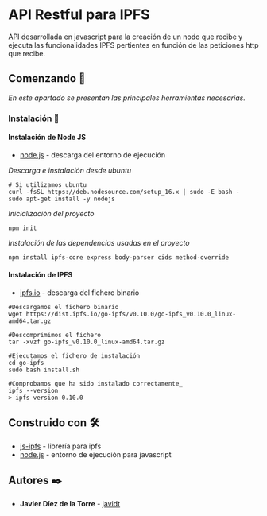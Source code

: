 # API Restful para IPFS

API desarrollada en javascript para la creación de un nodo que recibe
y ejecuta las funcionalidades IPFS pertientes en función de las peticiones http
que recibe.

## Comenzando 🚀

_En este apartado se presentan las principales herramientas necesarias._

### Instalación 🔧

#### Instalación de Node JS 

* [node.js](https://nodejs.org/es/download/) - descarga del entorno de ejecución

_Descarga e instalación desde ubuntu_

```
# Si utilizamos ubuntu
curl -fsSL https://deb.nodesource.com/setup_16.x | sudo -E bash -
sudo apt-get install -y nodejs
```

_Inicialización del proyecto_

```
npm init
```
_Instalación de las dependencias usadas en el proyecto_

```
npm install ipfs-core express body-parser cids method-override
```

#### Instalación de IPFS

* [ipfs.io](https://dist.ipfs.io/#go-ipfs) - descarga del fichero binario

```
#Descargamos el fichero binario
wget https://dist.ipfs.io/go-ipfs/v0.10.0/go-ipfs_v0.10.0_linux-amd64.tar.gz

#Descomprimimos el fichero
tar -xvzf go-ipfs_v0.10.0_linux-amd64.tar.gz

#Ejecutamos el fichero de instalación
cd go-ipfs
sudo bash install.sh

#Comprobamos que ha sido instalado correctamente_
ipfs --version
> ipfs version 0.10.0
```


## Construido con 🛠️

* [js-ipfs](https://js.ipfs.io/) - librería para ipfs
* [node.js](https://nodejs.org/es/) - entorno de ejecución para javascript

## Autores ✒️

* **Javier Díez de la Torre** - [javidt](https://github.com/javidt)

